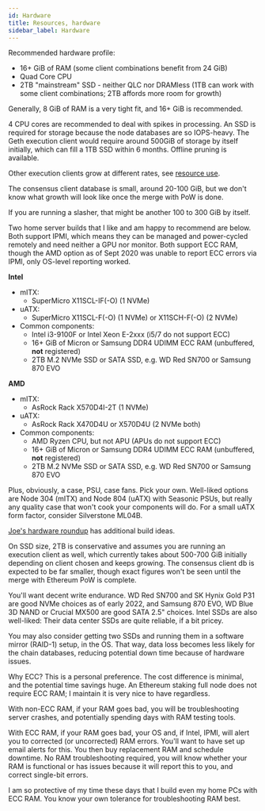 ```yaml
---
id: Hardware
title: Resources, hardware
sidebar_label: Hardware
---
```


Recommended hardware profile:
* 16+ GiB of RAM (some client combinations benefit from 24 GiB)
* Quad Core CPU
* 2TB "mainstream" SSD - neither QLC nor DRAMless (1TB can work with some client combinations; 2TB affords more room for growth)

Generally, 8 GiB of RAM is a very tight fit, and 16+ GiB is recommended.

4 CPU cores are recommended to deal with spikes in processing. An SSD is required for storage because the node databases
are so IOPS-heavy. The Geth execution client would require around 500GiB of storage by
itself initially, which can fill a 1TB SSD within 6 months. Offline pruning is available.

Other execution clients grow at different rates, see [resource use](../Usage/ResourceUsage.md).

The consensus client database is small, around 20-100 GiB, but we don't know what growth will
look like once the merge with PoW is done.

If you are running a slasher, that might be another 100 to 300 GiB by itself.

Two home server builds that I like and am happy to recommend are below. Both support
IPMI, which means they can be managed and power-cycled remotely and need neither
a GPU nor monitor. Both support ECC RAM, though the AMD option as of Sept 2020
was unable to report ECC errors via IPMI, only OS-level reporting worked.

**Intel**

* mITX: 
  * SuperMicro X11SCL-IF(-O) (1 NVMe)
* uATX:
  * SuperMicro X11SCL-F(-O) (1 NVMe) or X11SCH-F(-O) (2 NVMe)
* Common components:
  * Intel i3-9100F or Intel Xeon E-2xxx (i5/7 do not support ECC)
  * 16+ GiB of Micron or Samsung DDR4 UDIMM ECC RAM (unbuffered, **not** registered)
  * 2TB M.2 NVMe SSD or SATA SSD, e.g. WD Red SN700 or Samsung 870 EVO

**AMD**

* mITX:
  * AsRock Rack X570D4I-2T (1 NVMe)
* uATX:
  * AsRock Rack X470D4U or X570D4U (2 NVMe both)
* Common components:
  * AMD Ryzen CPU, but not APU (APUs do not support ECC)
  * 16+ GiB of Micron or Samsung DDR4 UDIMM ECC RAM (unbuffered, **not** registered)
  * 2TB M.2 NVMe SSD or SATA SSD, e.g. WD Red SN700 or Samsung 870 EVO

Plus, obviously, a case, PSU, case fans. Pick your own. Well-liked
options are Node 304 (mITX) and Node 804 (uATX) with Seasonic PSUs,
but really any quality case that won't cook your components will do.
For a small uATX form factor, consider Silverstone ML04B.

[Joe's hardware roundup](https://github.com/jclapis/rocketpool.github.io/blob/main/src/guides/local/hardware.md) has additional build ideas.

On SSD size, 2TB is conservative and assumes you are running
an execution client as well, which currently takes about 500-700 GiB initially depending on client chosen and keeps
growing. The consensus client db is expected to be far smaller, though exact figures
won't be seen until the merge with Ethereum PoW is complete.

You'll want decent write endurance. WD Red SN700 and SK Hynix Gold P31 are good NVMe choices as of early 2022,
and Samsung 870 EVO, WD Blue 3D NAND or Crucial MX500 are good SATA 2.5" choices.
Intel SSDs are also well-liked: Their data center SSDs are quite reliable, if a bit pricey.

You may also consider getting two SSDs and running them in a software mirror
(RAID-1) setup, in the OS. That way, data loss becomes less likely for the
chain databases, reducing potential down time because of hardware issues.

Why ECC? This is a personal preference. The cost difference is minimal,
and the potential time savings huge. An Ethereum staking full node does not require
ECC RAM; I maintain it is very nice to have regardless.

With non-ECC RAM, if your RAM goes bad, you will be troubleshooting server
crashes, and potentially spending days with RAM testing tools.

With ECC RAM, if your RAM goes bad, your OS and, if Intel, IPMI, will alert
you to corrected (or uncorrected) RAM errors. You'll want to have set up
email alerts for this. You then buy replacement RAM and schedule downtime.
No RAM troubleshooting required, you will know whether your RAM is functional or has issues
because it will report this to you, and correct single-bit errors.

I am so protective of my time these days that I build even my
home PCs with ECC RAM. You know your own tolerance for troubleshooting
RAM best.

